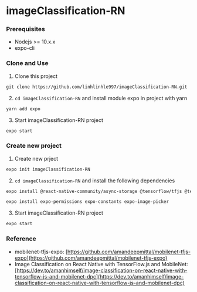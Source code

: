 # imageClassification-RN

### Prerequisites
- Nodejs >= 10.x.x
- expo-cli 

### Clone and Use 
1. Clone this project
```markdown
git clone https://github.com/linhlinhle997/imageClassification-RN.git
```
2. `cd imageClassification-RN` and install module expo in project with yarn
```markdown
yarn add expo
```
3. Start imageClassification-RN project
```markdown
expo start
```
### Create new project
1. Create new prject 
```markdown
expo init imageClassification-RN
```
2. `cd imageClassification-RN` and install the following dependencies
```markdown
expo install @react-native-community/async-storage @tensorflow/tfjs @tensorflow/tfjs-react-native expo-gl @tensorflow-models/mobilenet jpeg-js expo-camera react-native-fs
```
```markdown
expo install expo-permissions expo-constants expo-image-picker
```
3. Start imageClassification-RN project
```markdown
expo start
```

### Reference
- mobilenet-tfjs-expo: [https://github.com/amandeepmittal/mobilenet-tfjs-expo](https://github.com/amandeepmittal/mobilenet-tfjs-expo)
- Image Classification on React Native with TensorFlow.js and MobileNet: [https://dev.to/amanhimself/image-classification-on-react-native-with-tensorflow-js-and-mobilenet-dpc](https://dev.to/amanhimself/image-classification-on-react-native-with-tensorflow-js-and-mobilenet-dpc)
